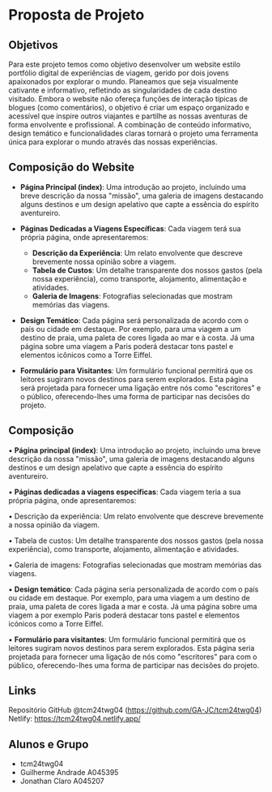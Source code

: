 # Proposta de Projeto

## Objetivos
Para este projeto temos como objetivo desenvolver um website estilo portfólio digital de 
experiências de viagem, gerido por dois jovens apaixonados por explorar o mundo. Planeamos 
que seja visualmente cativante e informativo, refletindo as singularidades de cada destino 
visitado. 
Embora o website não ofereça funções de interação típicas de blogues (como comentários), o 
objetivo é criar um espaço organizado e acessível que inspire outros viajantes e partilhe as 
nossas aventuras de forma envolvente e profissional. A combinação de conteúdo informativo, 
design temático e funcionalidades claras tornará o projeto uma ferramenta única para explorar 
o mundo através das nossas experiências. 

## Composição do Website
- **Página Principal (index)**: Uma introdução ao projeto, incluindo uma breve descrição da nossa "missão", uma galeria de imagens destacando alguns destinos e um design apelativo que capte a essência do espírito aventureiro.
  
- **Páginas Dedicadas a Viagens Específicas**: Cada viagem terá sua própria página, onde apresentaremos:
  - **Descrição da Experiência**: Um relato envolvente que descreve brevemente nossa opinião sobre a viagem.
  - **Tabela de Custos**: Um detalhe transparente dos nossos gastos (pela nossa experiência), como transporte, alojamento, alimentação e atividades.
  - **Galeria de Imagens**: Fotografias selecionadas que mostram memórias das viagens.

- **Design Temático**: Cada página será personalizada de acordo com o país ou cidade em destaque. Por exemplo, para uma viagem a um destino de praia, uma paleta de cores ligada ao mar e à costa. Já uma página sobre uma viagem a Paris poderá destacar tons pastel e elementos icônicos como a Torre Eiffel.

- **Formulário para Visitantes**: Um formulário funcional permitirá que os leitores sugiram novos destinos para serem explorados. Esta página será projetada para fornecer uma ligação entre nós como "escritores" e o público, oferecendo-lhes uma forma de participar nas decisões do projeto.

## Composição 
▪ **Página principal (index)**: Uma introdução ao projeto, incluindo uma breve descrição da 
nossa "missão", uma galeria de imagens destacando alguns destinos e um design 
apelativo que capte a essência do espírito aventureiro.

▪ **Páginas dedicadas a viagens específicas**: Cada viagem teria a sua própria página, onde 
apresentaremos:

• Descrição da experiência: Um relato envolvente que descreve brevemente a 
nossa opinião da viagem.

• Tabela de custos: Um detalhe transparente dos nossos gastos (pela nossa 
experiência), como transporte, alojamento, alimentação e atividades.

• Galeria de imagens: Fotografias selecionadas que mostram memórias das 
viagens.

▪ **Design temático**: Cada página seria personalizada de acordo com o país ou cidade em 
destaque. Por exemplo, para uma viagem a um destino de praia, uma paleta de cores 
ligada a mar e costa. Já uma página sobre uma viagem a por exemplo Paris poderá 
destacar tons pastel e elementos icónicos como a Torre Eiffel.

▪ **Formulário para visitantes**: Um formulário funcional permitirá que os leitores sugiram 
novos destinos para serem explorados. Esta página seria projetada para fornecer uma 
ligação de nós como "escritores" para com o público, oferecendo-lhes uma forma de 
participar nas decisões do projeto.

## Links 
Repositório GitHub @tcm24twg04 (https://github.com/GA-JC/tcm24twg04)
Netlify: https://tcm24twg04.netlify.app/ 

## Alunos e Grupo 
- tcm24twg04 
- Guilherme Andrade A045395 
- Jonathan Claro A045207
